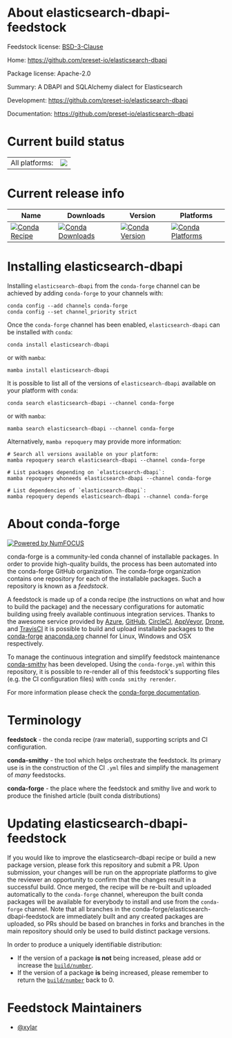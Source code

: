 About elasticsearch-dbapi-feedstock
===================================

Feedstock license: [BSD-3-Clause](https://github.com/conda-forge/elasticsearch-dbapi-feedstock/blob/main/LICENSE.txt)

Home: https://github.com/preset-io/elasticsearch-dbapi

Package license: Apache-2.0

Summary: A DBAPI and SQLAlchemy dialect for Elasticsearch

Development: https://github.com/preset-io/elasticsearch-dbapi

Documentation: https://github.com/preset-io/elasticsearch-dbapi

Current build status
====================


<table><tr><td>All platforms:</td>
    <td>
      <a href="https://dev.azure.com/conda-forge/feedstock-builds/_build/latest?definitionId=12003&branchName=main">
        <img src="https://dev.azure.com/conda-forge/feedstock-builds/_apis/build/status/elasticsearch-dbapi-feedstock?branchName=main">
      </a>
    </td>
  </tr>
</table>

Current release info
====================

| Name | Downloads | Version | Platforms |
| --- | --- | --- | --- |
| [![Conda Recipe](https://img.shields.io/badge/recipe-elasticsearch--dbapi-green.svg)](https://anaconda.org/conda-forge/elasticsearch-dbapi) | [![Conda Downloads](https://img.shields.io/conda/dn/conda-forge/elasticsearch-dbapi.svg)](https://anaconda.org/conda-forge/elasticsearch-dbapi) | [![Conda Version](https://img.shields.io/conda/vn/conda-forge/elasticsearch-dbapi.svg)](https://anaconda.org/conda-forge/elasticsearch-dbapi) | [![Conda Platforms](https://img.shields.io/conda/pn/conda-forge/elasticsearch-dbapi.svg)](https://anaconda.org/conda-forge/elasticsearch-dbapi) |

Installing elasticsearch-dbapi
==============================

Installing `elasticsearch-dbapi` from the `conda-forge` channel can be achieved by adding `conda-forge` to your channels with:

```
conda config --add channels conda-forge
conda config --set channel_priority strict
```

Once the `conda-forge` channel has been enabled, `elasticsearch-dbapi` can be installed with `conda`:

```
conda install elasticsearch-dbapi
```

or with `mamba`:

```
mamba install elasticsearch-dbapi
```

It is possible to list all of the versions of `elasticsearch-dbapi` available on your platform with `conda`:

```
conda search elasticsearch-dbapi --channel conda-forge
```

or with `mamba`:

```
mamba search elasticsearch-dbapi --channel conda-forge
```

Alternatively, `mamba repoquery` may provide more information:

```
# Search all versions available on your platform:
mamba repoquery search elasticsearch-dbapi --channel conda-forge

# List packages depending on `elasticsearch-dbapi`:
mamba repoquery whoneeds elasticsearch-dbapi --channel conda-forge

# List dependencies of `elasticsearch-dbapi`:
mamba repoquery depends elasticsearch-dbapi --channel conda-forge
```


About conda-forge
=================

[![Powered by
NumFOCUS](https://img.shields.io/badge/powered%20by-NumFOCUS-orange.svg?style=flat&colorA=E1523D&colorB=007D8A)](https://numfocus.org)

conda-forge is a community-led conda channel of installable packages.
In order to provide high-quality builds, the process has been automated into the
conda-forge GitHub organization. The conda-forge organization contains one repository
for each of the installable packages. Such a repository is known as a *feedstock*.

A feedstock is made up of a conda recipe (the instructions on what and how to build
the package) and the necessary configurations for automatic building using freely
available continuous integration services. Thanks to the awesome service provided by
[Azure](https://azure.microsoft.com/en-us/services/devops/), [GitHub](https://github.com/),
[CircleCI](https://circleci.com/), [AppVeyor](https://www.appveyor.com/),
[Drone](https://cloud.drone.io/welcome), and [TravisCI](https://travis-ci.com/)
it is possible to build and upload installable packages to the
[conda-forge](https://anaconda.org/conda-forge) [anaconda.org](https://anaconda.org/)
channel for Linux, Windows and OSX respectively.

To manage the continuous integration and simplify feedstock maintenance
[conda-smithy](https://github.com/conda-forge/conda-smithy) has been developed.
Using the ``conda-forge.yml`` within this repository, it is possible to re-render all of
this feedstock's supporting files (e.g. the CI configuration files) with ``conda smithy rerender``.

For more information please check the [conda-forge documentation](https://conda-forge.org/docs/).

Terminology
===========

**feedstock** - the conda recipe (raw material), supporting scripts and CI configuration.

**conda-smithy** - the tool which helps orchestrate the feedstock.
                   Its primary use is in the construction of the CI ``.yml`` files
                   and simplify the management of *many* feedstocks.

**conda-forge** - the place where the feedstock and smithy live and work to
                  produce the finished article (built conda distributions)


Updating elasticsearch-dbapi-feedstock
======================================

If you would like to improve the elasticsearch-dbapi recipe or build a new
package version, please fork this repository and submit a PR. Upon submission,
your changes will be run on the appropriate platforms to give the reviewer an
opportunity to confirm that the changes result in a successful build. Once
merged, the recipe will be re-built and uploaded automatically to the
`conda-forge` channel, whereupon the built conda packages will be available for
everybody to install and use from the `conda-forge` channel.
Note that all branches in the conda-forge/elasticsearch-dbapi-feedstock are
immediately built and any created packages are uploaded, so PRs should be based
on branches in forks and branches in the main repository should only be used to
build distinct package versions.

In order to produce a uniquely identifiable distribution:
 * If the version of a package **is not** being increased, please add or increase
   the [``build/number``](https://docs.conda.io/projects/conda-build/en/latest/resources/define-metadata.html#build-number-and-string).
 * If the version of a package **is** being increased, please remember to return
   the [``build/number``](https://docs.conda.io/projects/conda-build/en/latest/resources/define-metadata.html#build-number-and-string)
   back to 0.

Feedstock Maintainers
=====================

* [@xylar](https://github.com/xylar/)

